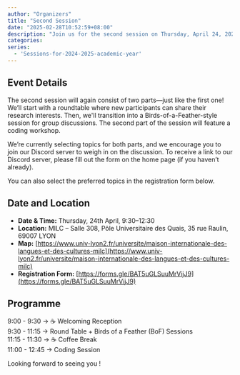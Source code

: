 ```yaml
---
author: "Organizers"
title: "Second Session"
date: "2025-02-28T10:52:59+08:00"
description: "Join us for the second session on Thursday, April 24, 2025 (9:00–13:00)!"
categories:
series:
  - 'Sessions-for-2024-2025-academic-year'
---
```


## Event Details
The second session will again consist of two parts—just like the first one!  
We’ll start with a roundtable where new participants can share their research interests. 
Then, we'll transition into a Birds-of-a-Feather-style session for group discussions.
The second part of the session will feature a coding workshop. 

We’re currently selecting topics for both parts, and we encourage you to join our Discord server to weigh in on the discussion. 
To receive a link to our Discord server, please fill out the form on the home page (if you haven’t already).

You can also select the preferred topics in the registration form below.

## Date and Location

- **Date & Time:** Thursday, 24th April, 9:30–12:30  
- **Location:** MILC – Salle 308, Pôle Universitaire des Quais, 35 rue Raulin, 69007 LYON  
- **Map:** [https://www.univ-lyon2.fr/universite/maison-internationale-des-langues-et-des-cultures-milc](https://www.univ-lyon2.fr/universite/maison-internationale-des-langues-et-des-cultures-milc)  
- **Registration Form:** [https://forms.gle/BAT5uGLSuuMrVijJ9](https://forms.gle/BAT5uGLSuuMrVijJ9)


## Programme

 9:00 - 9:30 → ☕ Welcoming Reception  
 9:30 - 11:15 → Round Table + Birds of a Feather (BoF) Sessions  
11:15 - 11:30 → ☕ Coffee Break  
11:00 - 12:45 → Coding Session

Looking forward to seeing you !